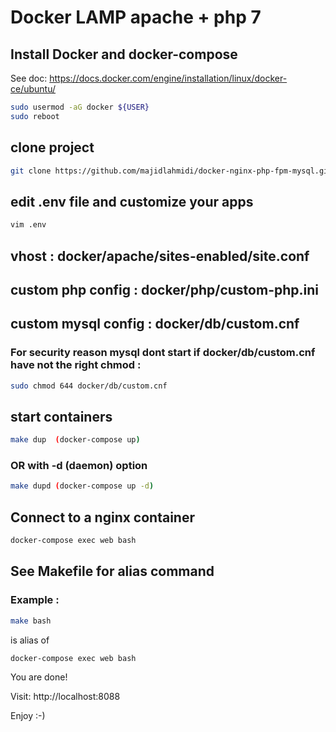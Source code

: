 Docker LAMP apache + php 7
==========================

## Install Docker and docker-compose

See doc: https://docs.docker.com/engine/installation/linux/docker-ce/ubuntu/

```bash
sudo usermod -aG docker ${USER}
sudo reboot
```

## clone project

```bash
git clone https://github.com/majidlahmidi/docker-nginx-php-fpm-mysql.git && cd docker-nginx-php-fpm-mysql
```

## edit .env file and customize your apps

```bash
vim .env
```

## vhost : docker/apache/sites-enabled/site.conf
## custom php config : docker/php/custom-php.ini
## custom mysql config : docker/db/custom.cnf

### For security reason mysql dont start if docker/db/custom.cnf have not the right chmod :

```bash
sudo chmod 644 docker/db/custom.cnf
```

## start containers

```bash
make dup  (docker-compose up)
```
### OR with -d  (daemon) option

```bash
make dupd (docker-compose up -d)
```

## Connect to a nginx container

```bash
docker-compose exec web bash
```

## See Makefile for alias command
### Example :

```bash
make bash
```
is alias of 

```bash
docker-compose exec web bash
```

You are done!

Visit: http://localhost:8088

Enjoy :-)
